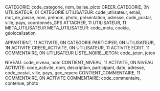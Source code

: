 CATEGORIE: code_categorie, nom, balise_picto
CREER_CATEGORIE, 0N UTILISATEUR, 01 CATEGORIE
UTILISATEUR: code_utilisateur, email, mot_de_passe, nom, prénom, photo, présentation, adresse, code_postal, ville, pays, coordonnés_GPS
ATTACHER, 11 UTILISATEUR, 11 META_UTILISATEUR
META_UTILISATEUR: code_meta, cookie, géolocalisation

APPARTIENT, 11 ACTIVITE, 0N CATEGORIE
PARTICIPER, 0N UTILISATEUR, 1N ACTIVITE
CREER_ACTIVITE, 0N UTILISATEUR, 11 ACTIVITE
ECRIT, 11 COMMENTAIRE, 0N UTILISATEUR
LISTE_NOIRE_JETON: code_jeton, jeton

NIVEAU: code_niveau, nom
CONTIENT_NIVEAU, 11 ACTIVITE, 0N NIVEAU
ACTIVITE: code_activite, nom, description, participant, date, adresse, code_postal, ville, pays, geo_repere
CONTIENT_COMMENTAIRE, 11 COMMENTAIRE, 0N ACTIVITE
COMMENTAIRE: code_commentaire, contenue, photo